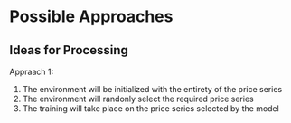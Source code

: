 # Possible Approaches

## Ideas for Processing

Appraach 1:

1. The environment will be initialized with the entirety of the price series
2. The environment will randonly select the required price series
3. The training will take place on the price series selected by the model 